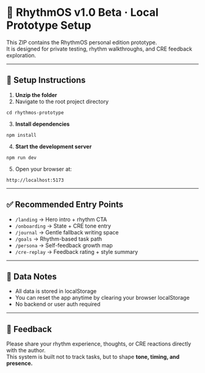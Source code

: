 # 🌱 RhythmOS v1.0 Beta · Local Prototype Setup

This ZIP contains the RhythmOS personal edition prototype.  
It is designed for private testing, rhythm walkthroughs, and CRE feedback exploration.

---

## 🔧 Setup Instructions

1. **Unzip the folder**
2. Navigate to the root project directory

```
cd rhythmos-prototype
```

3. **Install dependencies**

```
npm install
```

4. **Start the development server**

```
npm run dev
```

5. Open your browser at:

```
http://localhost:5173
```

---

## ✅ Recommended Entry Points

- `/landing` → Hero intro + rhythm CTA
- `/onboarding` → State + CRE tone entry
- `/journal` → Gentle fallback writing space
- `/goals` → Rhythm-based task path
- `/persona` → Self-feedback growth map
- `/cre-replay` → Feedback rating + style summary

---

## 🧠 Data Notes

- All data is stored in localStorage
- You can reset the app anytime by clearing your browser localStorage
- No backend or user auth required

---

## 💬 Feedback

Please share your rhythm experience, thoughts, or CRE reactions directly with the author.  
This system is built not to track tasks, but to shape **tone, timing, and presence.**


